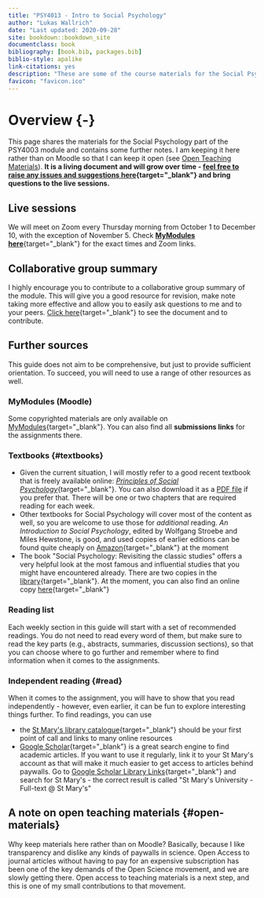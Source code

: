 ```yaml
--- 
title: "PSY4013 - Intro to Social Psychology"
author: "Lukas Wallrich"
date: "Last updated: 2020-09-28"
site: bookdown::bookdown_site
documentclass: book
bibliography: [book.bib, packages.bib]
biblio-style: apalike
link-citations: yes
description: "These are some of the course materials for the Social Psychology component of the St Mary's PSY4013 course. It is a living document that will be added to regularly."
favicon: "favicon.ico"
---
```







# Overview {-}

This page shares the materials for  the Social Psychology part of the PSY4003 module and contains some further notes. I am keeping it here rather than on Moodle so that I can keep it open (see [Open Teaching Materials](#open-materials)). **It is a living document and will grow over time - [feel free to raise any issues and suggestions here](https://github.com/LukasWallrich/StMarysSocPsy/issues){target="_blank"} and bring questions to the live sessions.**

## Live sessions

We will meet on Zoom every Thursday morning from October 1 to December 10, with the exception of November 5. Check [**MyModules here**](https://mymodules.stmarys.ac.uk/course/view.php?id=28580#section-6){target="_blank"} for the exact times and Zoom links.

## Collaborative group summary

I highly encourage you to contribute to a collaborative group summary of the module. This will give you a good resource for revision, make note taking more effective and allow you to easily ask questions to me and to your peers. [Click here](https://docs.google.com/document/d/1H19traHUwsqs914vgLHV_nkzBWHEIjAKgB8oR6IYmo0/edit?usp=sharing){target="_blank"} to see the document and to contribute. 

## Further sources

This guide does not aim to be comprehensive, but just to provide sufficient orientation. To succeed, you will need to use a range of other resources as well.

### MyModules (Moodle)

Some copyrighted materials are only available on [MyModules](https://mymodules.stmarys.ac.uk/){target="_blank"}. You can also find all **submissions links** for the assignments there.

### Textbooks {#textbooks}

* Given the current situation, I will mostly refer to a good recent textbook that is freely available online: [*Principles of Social Psychology*](https://open.lib.umn.edu/socialpsychology/){target="_blank"}. You can also download it as a [PDF file](https://open.lib.umn.edu/socialpsychology/open/download?type=pdf) if you prefer that. There will be one or two chapters that are required reading for each week. 
* Other textbooks for Social Psychology will cover most of the content as well, so you are welcome to use those for *additional* reading. *An Introduction to Social Psychology*, edited by Wolfgang Stroebe and Miles Hewstone, is good, and used copies of earlier editions can be found quite cheaply on [Amazon](https://smile.amazon.co.uk/Introduction-Social-Psychology-BPS-Textbooks-ebook/dp/B00DWG5UDG/ref=sr_1_3?dchild=1&keywords=An+Introduction+to+Social+Psychology&qid=1599817715&sr=8-3){target="_blank"} at the moment
* The book "Social Psychology: Revisiting the classic studies" offers a very helpful look at the most famous and influential studies that you might have encountered already. There are two copies in the [library](http://stmarys.summon.serialssolutions.com/#!/search?bookMark=eNrjYmDJy89LZWbgMrAwNTcwMjc1M2Vl4DIyMDSyNDY1MDLkYOAtLs4yMDAwNDY2N7Iw5mQQDM5PzkzMUSgorkzOyM_JT6_kYWBNS8wpTuWF0twMMm6uIc4eusW5pcnxyYkliUBV8YbxhiYmBhYmRgSkARbUJmw){target="_blank"}. At the moment, you can also find an online copy  [here](https://eclass.uowm.gr/modules/document/file.php/NURED262/Smith%20%26%20Haslam%20Social%20Psychology_%20Revisiting%20the%20Classical%20Studies%20%282012%29%20book.pdf#page=173){target="_blank"}
   

### Reading list

Each weekly section in this guide will start with a set of recommended readings. You do not need to read every word of them, but make sure to read the key parts (e.g., abstracts, summaries, discussion sections), so that you can choose where to go further and remember where to find information when it comes to the assignments.

### Independent reading {#read}

When it comes to the assignment, you will have to show that you read independently - however, even earlier, it can be fun to explore interesting things further. To find readings, you can use

* the [St Mary's library catalogue](http://simmslib.smuc.ac.uk/){target="_blank"} should be your first point of call and links to many online resources
* [Google Scholar](https://scholar.google.com/){target="_blank"} is a great search engine to find academic articles. If you want to use it regularly, link it to your St Mary's account as that will make it much easier to get access to articles behind paywalls. Go to [Google Scholar Library Links](https://scholar.google.com/scholar_settings#2){target="_blank"} and search for St Mary's - the correct result is called "St Mary's University - Full-text @ St Mary's" 


## A note on open teaching materials {#open-materials}

Why keep materials here rather than on Moodle? Basically, because I like transparency and dislike any kinds of paywalls in science. Open Access to journal articles without having to pay for an expensive subscription has been one of the key demands of the Open Science movement, and we are slowly getting there. Open access to teaching materials is a next step, and this is one of my small contributions to that movement.
